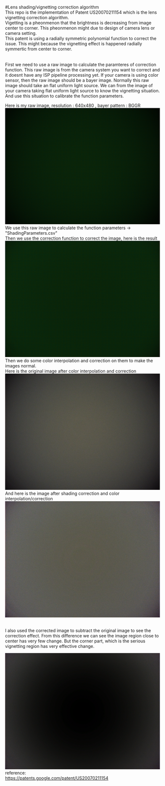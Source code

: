 #Lens shading/vignetting correction algorithm<br />
This repo is the implementation of Patent US20070211154 which is the lens vignetting correction algorithm. <br />
Vigetting is a pheonmenon that the brightness is decreasing from image center to corner. This pheonmenon might due to design of camera lens or camera setting. <br />
This patent is using a radially symmetric polynomial function to correct the issue. This might because the vignetting effect is happened radially symmertic from center to corner. <br />
<br />
<br />
First we need to use a raw image to calculate the paramteres of correction function. This raw image is from the camera system you want to correct and it doesnt have any ISP pipeline processing yet. If your camera is using color sensor, then the raw image should be a bayer image. Normally this raw image should take an flat uniform light source. We can from the image of your camera taking flat uniform light source to know the vignetting  situation. And use this situation to calibrate the function parameters. <br />

Here is my raw image, resolution : 640x480 , bayer pattern : BGGR <br />
![alt text](https://raw.githubusercontent.com/RayXie29/Shading_Correction/master/imgs/unShading.bmp)
<br />
We use this raw image to calculate the function parameters -> "ShadingParameters.csv" <br />
Then we use the correction function to correct the image, here is the result <br />
![alt text](https://raw.githubusercontent.com/RayXie29/Shading_Correction/master/imgs/result.bmp)
<br />
Then we do some color interpolation and correction on them to make the images normal.<br />
Here is the original image after color interpolation and correction<br />
![alt text](https://raw.githubusercontent.com/RayXie29/Shading_Correction/master/imgs/original.bmp)
<br />
And here is the image after shading correction and color interpolation/correction<br />
![alt text](https://raw.githubusercontent.com/RayXie29/Shading_Correction/master/imgs/corrected.bmp)

<br />
I also used the corrected image to subtract the original image to see the correction effect. From this difference we can see the image region close to center has very few change. But the corner part, which is the serious vignetting region has very effective change.<br />

![alt text](https://raw.githubusercontent.com/RayXie29/Shading_Correction/master/imgs/diff.bmp)
<br />
reference:<br />
https://patents.google.com/patent/US20070211154
